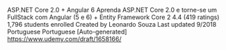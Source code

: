 ﻿ASP.NET Core 2.0 + Angular 6
Aprenda ASP.NET Core 2.0 e torne-se um FullStack com Angular (5 e 6) + Entity Framework Core 2
4.4 (419 ratings)
1,796 students enrolled
Created by Leonardo Souza
Last updated 9/2018
 Portuguese
 Portuguese [Auto-generated]
https://www.udemy.com/draft/1658166/